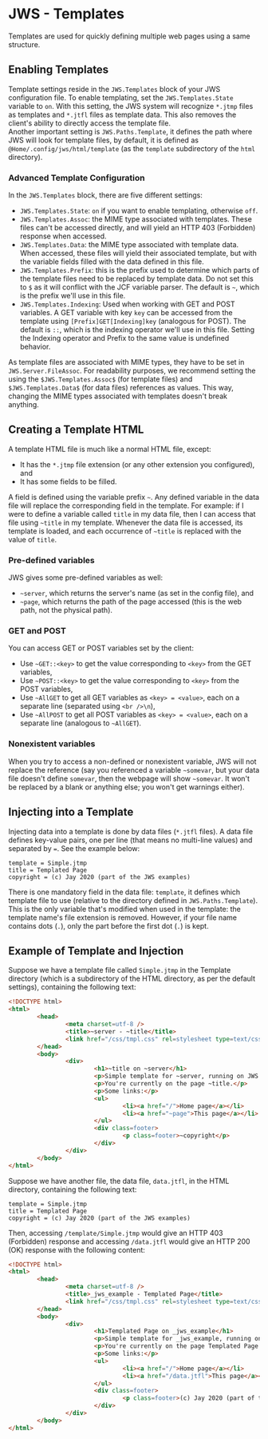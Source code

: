 # JWS - Templates
Templates are used for quickly defining multiple web pages using a same structure.  

## Enabling Templates
Template settings reside in the `JWS.Templates` block of your JWS configuration file. To enable templating, set the `JWS.Templates.State` variable to `on`.
With this setting, the JWS system will recognize `*.jtmp` files as templates and `*.jtfl` files as template data. This also removes the client's ability to directly access the template file.  
Another important setting is `JWS.Paths.Template`, it defines the path where JWS will look for template files, by default, it is defined as `@Home/.config/jws/html/template` (as the `template` subdirectory of the `html` directory).

### Advanced Template Configuration
In the `JWS.Templates` block, there are five different settings:  
 - `JWS.Templates.State`: `on` if you want to enable templating, otherwise `off`.  
 - `JWS.Templates.Assoc`: the MIME type associated with templates. These files can't be accessed directly, and will yield an HTTP 403 (Forbidden) response when accessed.  
 - `JWS.Templates.Data`: the MIME type associated with template data. When accessed, these files will yield their associated template, but with the variable fields filled with the data defined in this file.  
 - `JWS.Templates.Prefix`: this is the prefix used to determine which parts of the template files need to be replaced by template data. Do not set this to `$` as it will conflict with the JCF variable parser. The default is `~`, which is the prefix we'll use in this file.  
 - `JWS.Templates.Indexing`: Used when working with GET and POST variables. A GET variable with key `key` can be accessed from the template using `[Prefix]GET[Indexing]key` (analogous for POST). The default is `::`, which is the indexing operator we'll use in this file. Setting the Indexing operator and Prefix to the same value is undefined behavior.  

 As template files are associated with MIME types, they have to be set in `JWS.Server.FileAssoc`. For readability purposes, we recommend setting the using the `$JWS.Templates.Assoc$` (for template files) and `$JWS.Templates.Data$` (for data files) references as values. This way, changing the MIME types associated with templates doesn't break anything.  

## Creating a Template HTML
A template HTML file is much like a normal HTML file, except:  
 - It has the `*.jtmp` file extension (or any other extension you configured), and  
 - It has some fields to be filled.  

A field is defined using the variable prefix `~`. Any defined variable in the data file will replace the corresponding field in the template. For example: if I were to define a variable called `title` in my data file, then I can access that file using `~title` in my template. Whenever the data file is accessed, its template is loaded, and each occurrence of `~title` is replaced with the value of `title`.  

### Pre-defined variables
JWS gives some pre-defined variables as well:  
 - `~server`, which returns the server's name (as set in the config file), and  
 - `~page`, which returns the path of the page accessed (this is the web path, not the physical path).  

### GET and POST
You can access GET or POST variables set by the client:  
 - Use `~GET::<key>` to get the value corresponding to `<key>` from the GET variables,  
 - Use `~POST::<key>` to get the value corresponding to `<key>` from the POST variables,  
 - Use `~AllGET` to get all GET variables as `<key> = <value>`, each on a separate line (separated using `<br />\n`),  
 - Use `~AllPOST` to get all POST variables as `<key> = <value>`, each on a separate line (analogous to `~AllGET`).  

### Nonexistent variables
When you try to access a non-defined or nonexistent variable, JWS will not replace the reference (say you referenced a variable `~somevar`, but your data file doesn't define `somevar`, then the webpage will show `~somevar`. It won't be replaced by a blank or anything else; you won't get warnings either).

## Injecting into a Template
Injecting data into a template is done by data files (`*.jtfl` files). A data file defines key-value pairs, one per line (that means no multi-line values) and separated by `=`. See the example below:  
```
template = Simple.jtmp
title = Templated Page
copyright = (c) Jay 2020 (part of the JWS examples)
```  
There is one mandatory field in the data file: `template`, it defines which template file to use (relative to the directory defined in `JWS.Paths.Template`). This is the only variable that's modified when used in the template: the template name's file extension is removed. However, if your file name contains dots (`.`), only the part before the first dot (`.`) is kept.  

## Example of Template and Injection
Suppose we have a template file called `Simple.jtmp` in the Template directory (which is a subdirectory of the HTML directory, as per the default settings), containing the following text:  
```html
<!DOCTYPE html>
<html>
        <head>
                <meta charset=utf-8 />
                <title>~server - ~title</title>
                <link href="/css/tmpl.css" rel=stylesheet type=text/css />
        </head>
        <body>
                <div>
                        <h1>~title on ~server</h1>
                        <p>Simple template for ~server, running on JWS.</p>
                        <p>You're currently on the page ~title.</p>
                        <p>Some links:</p>
                        <ul>
                                <li><a href="/">Home page</a></li>
                                <li><a href="~page">This page</a></li>
                        </ul>
                        <div class=footer>
                                <p class=footer>~copyright</p>
                        </div>
                </div>
        </body>
</html>
```  
Suppose we have another file, the data file, `data.jtfl`, in the HTML directory, containing the following text:  
```
template = Simple.jtmp
title = Templated Page
copyright = (c) Jay 2020 (part of the JWS examples)
```  
Then, accessing `/template/Simple.jtmp` would give an HTTP 403 (Forbidden) response and accessing `/data.jtfl` would give an HTTP 200 (OK) response with the following content:  
```html
<!DOCTYPE html>
<html>
        <head>
                <meta charset=utf-8 />
                <title>_jws_example - Templated Page</title>
                <link href="/css/tmpl.css" rel=stylesheet type=text/css />
        </head>
        <body>
                <div>
                        <h1>Templated Page on _jws_example</h1>
                        <p>Simple template for _jws_example, running on JWS.</p>
                        <p>You're currently on the page Templated Page.</p>
                        <p>Some links:</p>
                        <ul>
                                <li><a href="/">Home page</a></li>
                                <li><a href="/data.jtfl">This page</a></li>
                        </ul>
                        <div class=footer>
                                <p class=footer>(c) Jay 2020 (part of the JWS examples)</p>
                        </div>
                </div>
        </body>
</html>
```
